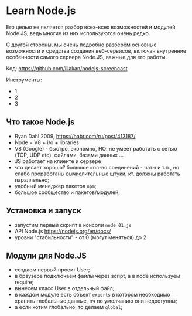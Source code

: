 # Learn Node.js

Его целью не является разбор всех-всех возможностей и модулей Node.JS, ведь многие из них используются очень редко.

С другой стороны, мы очень подробно разберём основные возможности и средства создания веб-сервисов, включая внутренние особенности самого сервера Node.JS, важные для его работы.

Код: https://github.com/iliakan/nodejs-screencast

Инструменты:
- 1
- 2
- 3

## Что такое Node.js

- Ryan Dahl 2009, https://habr.com/ru/post/413187/
- Node = V8 + i/o + libraries
- V8 (Google) - быстро, экономно, НО! не умеет работать с сетью (TCP, UDP etc), файлами, базами данных ...
- JS работает на клиенте и сервере
- что делает хорошо? большое кол-во соединений - чаты и т.п., но слабо проработаны вычислительные штуки, кт. должны работать параллельно;
- удобный менеджер пакетов `npm`;
- большое сообщество и пакетов/модулей;

## Установка и запуск

- запустим первый скрипт в консоли `node 01.js`
- API Node.js https://nodejs.org/en/docs/
- уровни "стабильности" - от 0 (могут меняться) до 2

## Модули для Node.JS

- создаем первый проект User;
- в браузере подключаем файлы через script, а в node используем require;
- вынесем класс User в отдельный файл;
- в каждом модуле есть объект `exports` в котором необходимо хранить глобальные данные, пч по умолчанию они недоступны;
- а если хотим глобально, то делаем `global`;
